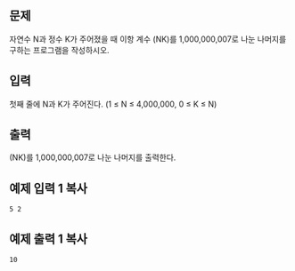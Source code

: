 ## 문제

자연수 N과 정수 K가 주어졌을 때 이항 계수 (NK)를 1,000,000,007로 나눈 나머지를 구하는 프로그램을 작성하시오.

## 입력

첫째 줄에 N과 K가 주어진다. (1 ≤ N ≤ 4,000,000, 0 ≤ K ≤ N)

## 출력

 (NK)를 1,000,000,007로 나눈 나머지를 출력한다.

## 예제 입력 1 복사

```
5 2
```

## 예제 출력 1 복사

```
10
```